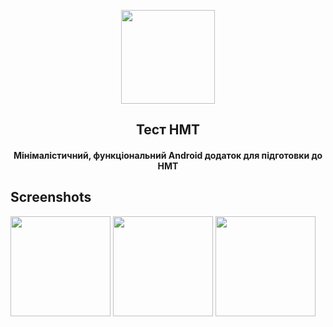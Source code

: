 <p align="center"><a href="0"><img src="https://github.com/woldesj/TEST_NMT1/assets/94752984/aed3748a-dbce-4c1f-b79c-2f289a8b8588" width="150"></a></p> 
<h2 align="center"><b>Тест НМТ</b></h2>
<h4 align="center">Мінімалістичний, функціональний Android додаток для підготовки до НМТ</h4>

## Screenshots

[<img src="https://github.com/woldesj/TEST_NMT1/assets/94752984/5687b5e0-d3a4-4440-b132-89eeb966fa3a" width=160>](fastlane/metadata/android/en-US/images/phoneScreenshots/00.png)
[<img src="https://github.com/woldesj/TEST_NMT1/assets/94752984/348558a5-21d7-4da3-9ac3-5e73fd9c43c7" width=160>](fastlane/metadata/android/en-US/images/phoneScreenshots/01.png)
[<img src="https://github.com/woldesj/TEST_NMT1/assets/94752984/d93afb9d-6822-4f0a-95ad-2127869c20c3" width=160>](fastlane/metadata/android/en-US/images/phoneScreenshots/02.png)
